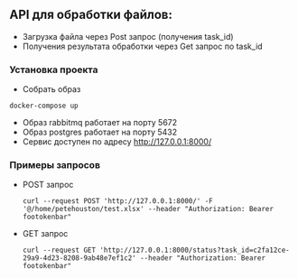 ## API для обработки файлов:
- Загрузка файла через Post запрос (получения task_id)
- Получения результата обработки через Get запрос по task_id

### Установка проекта

- Собрать образ 
```
docker-compose up
```
- Образ rabbitmq работает на порту 5672
- Образ postgres работает на порту 5432
- Сервис доступен по адресу http://127.0.0.1:8000/

### Примеры запросов

- POST запрос
  ```
  curl --request POST 'http://127.0.0.1:8000/' -F '@/home/petehouston/test.xlsx' --header "Authorization: Bearer footokenbar"
  ```
- GET запрос
  ```
  curl --request GET 'http://127.0.0.1:8000/status?task_id=c2fa12ce-29a9-4d23-8208-9ab48e7ef1c2' --header "Authorization: Bearer footokenbar"
  ```


